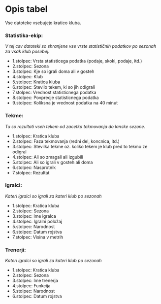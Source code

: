 # Opis tabel
Vse datoteke vsebujejo kratico kluba.

### Statistika-ekip:
*V tej csv datoteki so shranjene vse vrste statističnih podatkov po sezonah za vsak klub posebej.*
- 1.stolpec: Vrsta statisticega podatka (podaje, skoki, podaje, itd.)
- 2.stolpec: Sezona
- 3.stolpec: Kje so igrali doma ali v gosteh
- 4.stolpec: Klub
- 5.stolpec: Kratica kluba
- 6.stolpec: Stevilo tekem, ki so jih odigrali
- 7.stolpec: Vrednost statisticnega podatka
- 8.stolpec: Povprecje statisticnega podatka
- 9.stolpec: Koliksna je vrednost podatka na 40 minut

### Tekme:
*Tu so rezultati vseh tekem od zacetka tekmovanja do lanske sezone.*
- 1.stolpec: Kratica kluba
- 2.stolpec: Faza tekmovanja (redni del, koncnica, itd.)
- 3.stolpec: Stevilka tekme oz. koliko tekem je klub pred to tekmo ze odigral
- 4.stolpec: Ali so zmagali ali izgubili
- 5.stolpec: Ali so igrali v gosteh ali doma
- 6.stolpec: Nasprotnik
- 7.stolpec: Rezultat

### Igralci:
*Kateri igralci so igrali za kateri klub po sezonah*
- 1.stolpec: Kratica kluba
- 2.stolpec: Sezona
- 3.stolpec: Ime igralca
- 4.stolpec: Igralni položaj
- 5.stolpec: Narodnost
- 6.stolpec: Datum rojstva
- 7.stolpec: Visina v metrih

### Trenerji:
*Kateri igralci so igrali za kateri klub po sezonah*
- 1.stolpec: Kratica kluba
- 2.stolpec: Sezona
- 3.stolpec: Ime trenerja
- 4.stolpec: Funkcija
- 5.stolpec: Narodnost
- 6.stolpec: Datum rojstva
